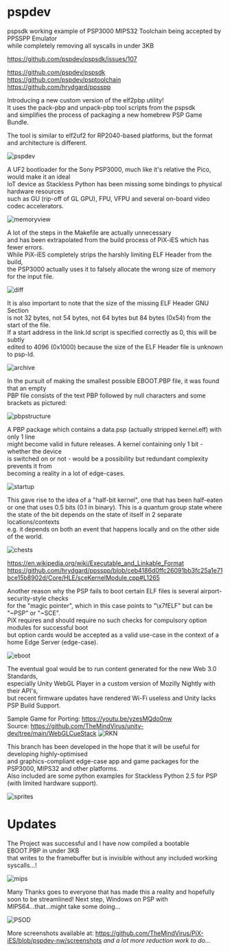 # pspdev
pspsdk working example of PSP3000 MIPS32 Toolchain being accepted by PPSSPP Emulator \
while completely removing all syscalls in under 3KB

https://github.com/pspdev/pspsdk/issues/107

https://github.com/pspdev/pspsdk \
https://github.com/pspdev/psptoolchain \
https://github.com/hrydgard/ppsspp

Introducing a new custom version of the elf2pbp utility! \
It uses the pack-pbp and unpack-pbp tool scripts from the pspsdk \
and simplifies the process of packaging a new homebrew PSP Game Bundle.

The tool is similar to elf2uf2 for RP2040-based platforms, but the format and architecture is different.

![pspdev](https://github.com/TheMindVirus/PiX-iES/blob/pspdev-nw/screenshots/pspdev.png)

A UF2 bootloader for the Sony PSP3000, much like it's relative the Pico, would make it an ideal \
IoT device as Stackless Python has been missing some bindings to physical hardware resources \
such as GU (rip-off of GL GPU), FPU, VFPU and several on-board video codec accelerators.

![memoryview](https://github.com/TheMindVirus/PiX-iES/blob/pspdev-nw/screenshots/memoryview.png)

A lot of the steps in the Makefile are actually unnecessary \
and has been extrapolated from the build process of PiX-iES which has fewer errors. \
While PiX-iES completely strips the harshly limiting ELF Header from the build, \
the PSP3000 actually uses it to falsely allocate the wrong size of memory for the input file.

![diff](https://github.com/TheMindVirus/PiX-iES/blob/pspdev-nw/screenshots/diff.png)

It is also important to note that the size of the missing ELF Header GNU Section \
is not 32 bytes, not 54 bytes, not 64 bytes but 84 bytes (0x54) from the start of the file. \
If a start address in the link.ld script is specified correctly as 0, this will be subtly \
edited to 4096 (0x1000) because the size of the ELF Header file is unknown to psp-ld.

![archive](https://github.com/TheMindVirus/PiX-iES/blob/pspdev-nw/screenshots/archive.png)

In the pursuit of making the smallest possible EBOOT.PBP file, it was found that an empty \
PBP file consists of the text PBP followed by null characters and some brackets as pictured:

![pbpstructure](https://github.com/TheMindVirus/PiX-iES/blob/pspdev-nw/screenshots/pbpstructure.png)

A PBP package which contains a data.psp (actually stripped kernel.elf) with only 1 line \
might become valid in future releases. A kernel containing only 1 bit - whether the device \
is switched on or not - would be a possibility but redundant complexity prevents it from \
becoming a reality in a lot of edge-cases.

![startup](https://github.com/TheMindVirus/PiX-iES/blob/pspdev-nw/screenshots/startup.png)

This gave rise to the idea of a "half-bit kernel", one that has been half-eaten \
or one that uses 0.5 bits (0.1 in binary). This is a quantum group state where \
the state of the bit depends on the state of itself in 2 separate locations/contexts \
e.g. it depends on both an event that happens locally and on the other side of the world.

![chests](https://github.com/TheMindVirus/PiX-iES/blob/pspdev-nw/screenshots/chests.png)

https://en.wikipedia.org/wiki/Executable_and_Linkable_Format
https://github.com/hrydgard/ppsspp/blob/ceb4186d0ffc26091bb3fc25a1e71bce15b8902d/Core/HLE/sceKernelModule.cpp#L1265 

Another reason why the PSP fails to boot certain ELF files is several airport-security-style checks \
for the "magic pointer", which in this case points to "\x7fELF" but can be "~PSP" or "~SCE". \
PiX requires and should require no such checks for compulsory option modules for successful boot \
but option cards would be accepted as a valid use-case in the context of a home Edge Server (edge-case).

![eboot](https://github.com/TheMindVirus/PiX-iES/blob/pspdev-nw/screenshots/eboot.png)

The eventual goal would be to run content generated for the new Web 3.0 Standards, \
especially Unity WebGL Player in a custom version of Mozilly Nightly with their API's, \
but recent firmware updates have rendered Wi-Fi useless and Unity lacks PSP Build Support.

Sample Game for Porting: https://youtu.be/yzesMQdo0nw \
Source: https://github.com/TheMindVirus/unity-dev/tree/main/WebGLCueStack
![RKN](https://github.com/TheMindVirus/PiX-iES/blob/pspdev-nw/screenshots/RKN.jpg)

This branch has been developed in the hope that it will be useful for developing highly-optimised \
and graphics-compliant edge-case app and game packages for the PSP3000, MIPS32 and other platforms. \
Also included are some python examples for Stackless Python 2.5 for PSP (with limited hardware support).

![sprites](https://github.com/TheMindVirus/PiX-iES/blob/pspdev-nw/screenshots/sprites.png)

# Updates

The Project was successful and I have now compiled a bootable EBOOT.PBP in under 3KB \
that writes to the framebuffer but is invisible without any included working syscalls...!

![mips](https://github.com/TheMindVirus/PiX-iES/blob/pspdev-nw/screenshots/mips.png)

Many Thanks goes to everyone that has made this a reality and hopefully soon to be streamlined!
Next step, Windows on PSP with MIPS64...that...might take some doing...

![PSOD](https://github.com/TheMindVirus/PiX-iES/blob/pspdev-nw/screenshots/PSOD.png)

More screenshots available at: https://github.com/TheMindVirus/PiX-iES/blob/pspdev-nw/screenshots
<i>and a lot more reduction work to do...</i>